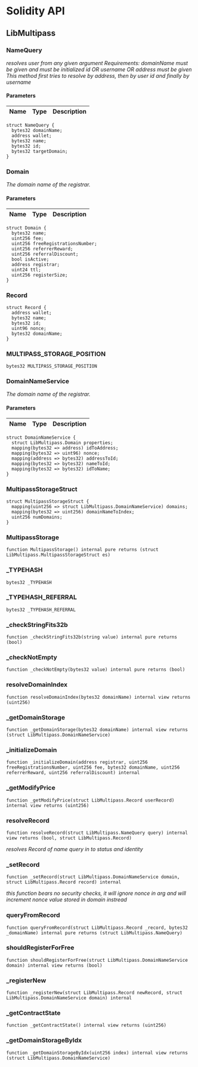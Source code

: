 # Solidity API

## LibMultipass

### NameQuery

_resolves user from any given argument
Requirements:
 domainName must be given and must be initialized
 id OR username OR address must be given
This method first tries to resolve by address, then by user id and finally by username_

#### Parameters

| Name | Type | Description |
| ---- | ---- | ----------- |

```solidity
struct NameQuery {
  bytes32 domainName;
  address wallet;
  bytes32 name;
  bytes32 id;
  bytes32 targetDomain;
}
```

### Domain

_The domain name of the registrar._

#### Parameters

| Name | Type | Description |
| ---- | ---- | ----------- |

```solidity
struct Domain {
  bytes32 name;
  uint256 fee;
  uint256 freeRegistrationsNumber;
  uint256 referrerReward;
  uint256 referralDiscount;
  bool isActive;
  address registrar;
  uint24 ttl;
  uint256 registerSize;
}
```

### Record

```solidity
struct Record {
  address wallet;
  bytes32 name;
  bytes32 id;
  uint96 nonce;
  bytes32 domainName;
}
```

### MULTIPASS_STORAGE_POSITION

```solidity
bytes32 MULTIPASS_STORAGE_POSITION
```

### DomainNameService

_The domain name of the registrar._

#### Parameters

| Name | Type | Description |
| ---- | ---- | ----------- |

```solidity
struct DomainNameService {
  struct LibMultipass.Domain properties;
  mapping(bytes32 => address) idToAddress;
  mapping(bytes32 => uint96) nonce;
  mapping(address => bytes32) addressToId;
  mapping(bytes32 => bytes32) nameToId;
  mapping(bytes32 => bytes32) idToName;
}
```

### MultipassStorageStruct

```solidity
struct MultipassStorageStruct {
  mapping(uint256 => struct LibMultipass.DomainNameService) domains;
  mapping(bytes32 => uint256) domainNameToIndex;
  uint256 numDomains;
}
```

### MultipassStorage

```solidity
function MultipassStorage() internal pure returns (struct LibMultipass.MultipassStorageStruct es)
```

### _TYPEHASH

```solidity
bytes32 _TYPEHASH
```

### _TYPEHASH_REFERRAL

```solidity
bytes32 _TYPEHASH_REFERRAL
```

### _checkStringFits32b

```solidity
function _checkStringFits32b(string value) internal pure returns (bool)
```

### _checkNotEmpty

```solidity
function _checkNotEmpty(bytes32 value) internal pure returns (bool)
```

### resolveDomainIndex

```solidity
function resolveDomainIndex(bytes32 domainName) internal view returns (uint256)
```

### _getDomainStorage

```solidity
function _getDomainStorage(bytes32 domainName) internal view returns (struct LibMultipass.DomainNameService)
```

### _initializeDomain

```solidity
function _initializeDomain(address registrar, uint256 freeRegistrationsNumber, uint256 fee, bytes32 domainName, uint256 referrerReward, uint256 referralDiscount) internal
```

### _getModifyPrice

```solidity
function _getModifyPrice(struct LibMultipass.Record userRecord) internal view returns (uint256)
```

### resolveRecord

```solidity
function resolveRecord(struct LibMultipass.NameQuery query) internal view returns (bool, struct LibMultipass.Record)
```

_resolves Record of name query in to status and identity_

### _setRecord

```solidity
function _setRecord(struct LibMultipass.DomainNameService domain, struct LibMultipass.Record record) internal
```

_this function bears no security checks, it will ignore nonce in arg and will increment
  nonce value stored in domain instread_

### queryFromRecord

```solidity
function queryFromRecord(struct LibMultipass.Record _record, bytes32 _domainName) internal pure returns (struct LibMultipass.NameQuery)
```

### shouldRegisterForFree

```solidity
function shouldRegisterForFree(struct LibMultipass.DomainNameService domain) internal view returns (bool)
```

### _registerNew

```solidity
function _registerNew(struct LibMultipass.Record newRecord, struct LibMultipass.DomainNameService domain) internal
```

### _getContractState

```solidity
function _getContractState() internal view returns (uint256)
```

### _getDomainStorageByIdx

```solidity
function _getDomainStorageByIdx(uint256 index) internal view returns (struct LibMultipass.DomainNameService)
```

